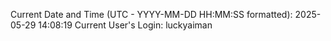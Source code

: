 Current Date and Time (UTC - YYYY-MM-DD HH:MM:SS formatted): 2025-05-29 14:08:19
Current User's Login: luckyaiman
